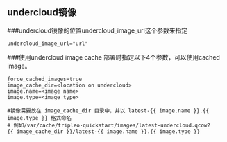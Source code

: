 ## undercloud镜像

###undercloud镜像的位置undercloud_image_url这个参数来指定
```
undercloud_image_url="url"
```

###使用undercloud image cache
部署时指定以下4个参数，可以使用cached image。
```
force_cached_images=true
image_cache_dir=<location on undercloud>
image.name=<image name>
image.type=<image type>

#镜像需要放在 image_cache_dir 目录中，并以 latest-{{ image.name }}.{{ image.type }} 格式命名
# 例如/var/cache/tripleo-quickstart/images/latest-undercloud.qcow2
{{ image_cache_dir }}/latest-{{ image.name }}.{{ image.type }}
```